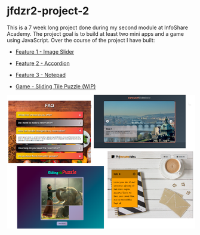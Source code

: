 

# jfdzr2-project-2

This is a 7 week long project done during my second module at InfoShare Academy. The project goal is to build at least two mini apps and a game using JavaScript. Over the course of the project I have built:

- [Feature 1 - Image Slider](https://malgorzata-niemczyk.github.io/jfdzr2-project-2/Project-2/image_slider/index.html)

- [Feature 2 - Accordion](https://malgorzata-niemczyk.github.io/jfdzr2-project-2/Project-2/accordion/index.html)

- [Feature 3 - Notepad](https://malgorzata-niemczyk.github.io/jfdzr2-project-2/Project-2/notepad/index.html)

- [Game - Sliding Tile Puzzle (WIP)](https://malgorzata-niemczyk.github.io/jfdzr2-project-2/Project-2/game_sliding-tile-puzzle/index.html)

![](screenshots/project-2-preview.png)